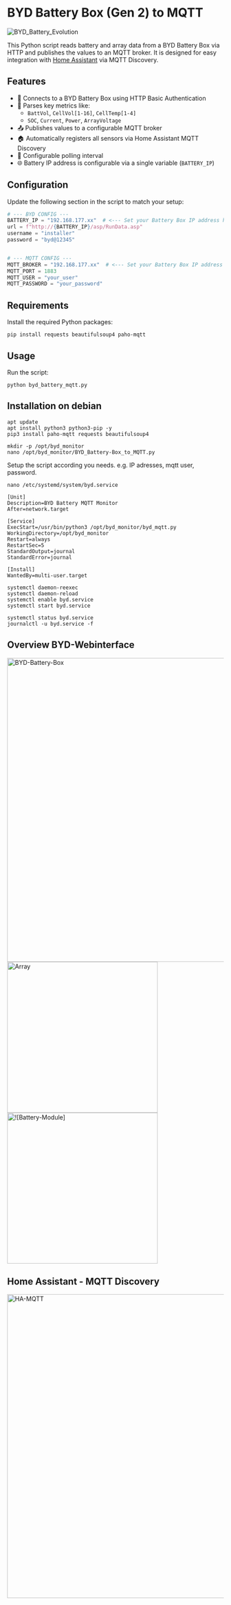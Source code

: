 # BYD Battery Box (Gen 2) to MQTT 

![BYD_Battery_Evolution](https://github.com/user-attachments/assets/eb15220b-9607-4d9e-9716-d18a79a327cc)


This Python script reads battery and array data from a BYD Battery Box via HTTP and publishes the values to an MQTT broker. It is designed for easy integration with [Home Assistant](https://www.home-assistant.io/) via MQTT Discovery.

## Features

- 🔌 Connects to a BYD Battery Box using HTTP Basic Authentication
- 📡 Parses key metrics like:
  - `BattVol`, `CellVol[1-16]`, `CellTemp[1-4]`
  - `SOC`, `Current`, `Power`, `ArrayVoltage`
- 📤 Publishes values to a configurable MQTT broker
- 🏠 Automatically registers all sensors via Home Assistant MQTT Discovery
- 🔁 Configurable polling interval
- 🌐 Battery IP address is configurable via a single variable (`BATTERY_IP`)

## Configuration

Update the following section in the script to match your setup:

```python
# --- BYD CONFIG ---
BATTERY_IP = "192.168.177.xx"  # <--- Set your Battery Box IP address here
url = f"http://{BATTERY_IP}/asp/RunData.asp"
username = "installer"
password = "byd@12345"


# --- MQTT CONFIG ---
MQTT_BROKER = "192.168.177.xx"  # <--- Set your Battery Box IP address here
MQTT_PORT = 1883
MQTT_USER = "your_user"
MQTT_PASSWORD = "your_password"
```

## Requirements

Install the required Python packages:

```requirements
pip install requests beautifulsoup4 paho-mqtt
```

## Usage

Run the script:

```usage
python byd_battery_mqtt.py
```

## Installation on debian

```ìnstall
apt update
apt install python3 python3-pip -y
pip3 install paho-mqtt requests beautifulsoup4

mkdir -p /opt/byd_monitor
nano /opt/byd_monitor/BYD_Battery-Box_to_MQTT.py
```

Setup the script according you needs. e.g. IP adresses, mqtt user, password.

```setup daemon
nano /etc/systemd/system/byd.service
```

```content daemon
[Unit]
Description=BYD Battery MQTT Monitor
After=network.target

[Service]
ExecStart=/usr/bin/python3 /opt/byd_monitor/byd_mqtt.py
WorkingDirectory=/opt/byd_monitor
Restart=always
RestartSec=5
StandardOutput=journal
StandardError=journal

[Install]
WantedBy=multi-user.target
```

```start daemon
systemctl daemon-reexec
systemctl daemon-reload
systemctl enable byd.service
systemctl start byd.service
```

```debug daemon
systemctl status byd.service
journalctl -u byd.service -f
```




## Overview BYD-Webinterface

<img width="705" alt="BYD-Battery-Box" src="https://github.com/user-attachments/assets/e8dc939f-5725-401a-91ac-5c87b0ff2dd5" />

<img width="350" alt="Array" src="https://github.com/user-attachments/assets/7ea4fbed-ab8b-4d03-975c-8d84f6764d16" />

<img width="350" alt="![Battery-Module]" src="https://github.com/user-attachments/assets/39a54fe5-4112-488b-9caa-e95a85e6ed37" />




## Home Assistant - MQTT Discovery


<img width="705" alt="HA-MQTT" src="https://github.com/user-attachments/assets/5c41f5ac-22fb-4a60-be78-df34a82b2607" />


